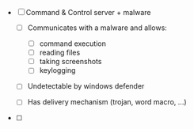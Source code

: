 - [ ] Command & Control server + malware
	- [ ] Communicates with a malware and allows:
		- [ ] command execution
		- [ ] reading files
		- [ ] taking screenshots
		- [ ] keylogging
	- [ ] Undetectable by windows defender
	- [ ] Has delivery mechanism (trojan, word macro, ...)


- [ ] 


